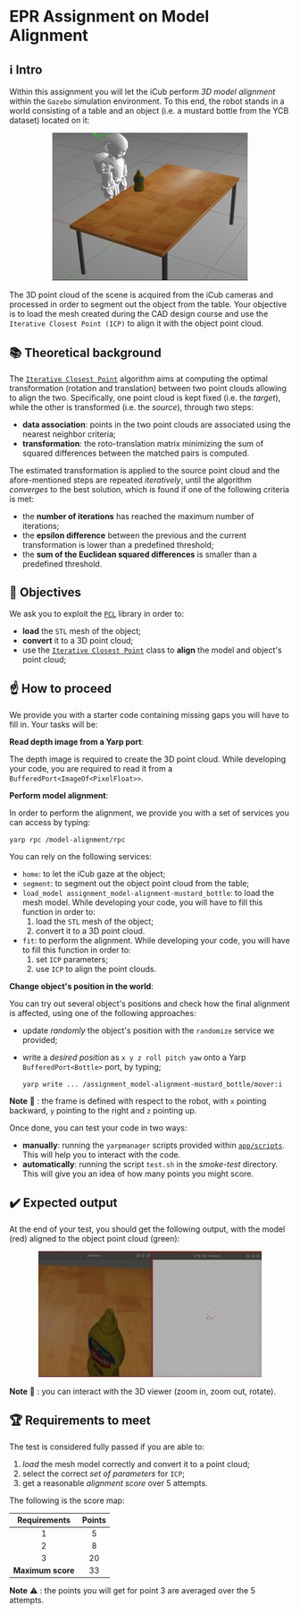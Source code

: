 # EPR Assignment on Model Alignment

## :information_source: Intro

Within this assignment you will let the iCub perform _3D model alignment_ within the `Gazebo` simulation environment.
To this end, the robot stands in a world consisting of a table and an object (i.e. a mustard bottle from the YCB dataset) located on it:

<p align="center"> <img src="assets/scenario.png" width="350"> </p>

The 3D point cloud of the scene is acquired from the iCub cameras and processed in order to segment out the object from the table.
Your objective is to load the mesh created during the CAD design course and use the `Iterative Closest Point (ICP)` to align it with the object point cloud.

## :books: Theoretical background

The [`Iterative Closest Point`](https://en.wikipedia.org/wiki/Iterative_closest_point) algorithm aims at computing the optimal transformation (rotation and translation) between two point clouds allowing to align the two. Specifically, one point cloud is kept fixed (i.e. the _target_), while the other is transformed (i.e. the _source_), through two steps:
- **data association**: points in the two point clouds are associated using the nearest neighbor criteria;
- **transformation**: the roto-translation matrix minimizing the sum of squared differences between the matched pairs is computed.

The estimated transformation is applied to the source point cloud and the afore-mentioned steps are repeated _iteratively_, until the algorithm _converges_ to the best solution, which is found if one of the following criteria is met:
- the **number of iterations** has reached the maximum number of iterations;
- the **epsilon difference** between the previous and the current transformation is lower than a predefined threshold;
- the **sum of the Euclidean squared differences** is smaller than a predefined threshold.  

## :dart: Objectives
We ask you to exploit the [`PCL`](https://pointclouds.org/documentation/) library in order to:

- **load** the `STL` mesh of the object;
- **convert** it to a 3D point cloud;
- use the [`Iterative Closest Point`](https://pointclouds.org/documentation/classpcl_1_1_iterative_closest_point.html) class to **align** the model and object's point cloud;

## :point_up: How to proceed

We provide you with a starter code containing missing gaps you will have to fill in.
Your tasks will be:

**Read depth image from a Yarp port**:

The depth image is required to create the 3D point cloud.
While developing your code, you are required to read it from a `BufferedPort<ImageOf<PixelFloat>>`.

**Perform model alignment**:

In order to perform the alignment, we provide you with a set of services you can access by typing:

```
yarp rpc /model-alignment/rpc
```

You can rely on the following services:

 - `home`: to let the iCub gaze at the object;
 - `segment`: to segment out the object point cloud from the table;
 - `load_model assignment_model-alignment-mustard_bottle`: to load the mesh model. While developing your code, you will have to fill this function in order to:
     1. load the `STL` mesh of the object;
     2. convert it to a 3D point cloud.
 - `fit`: to perform the alignment. While developing your code, you will have to fill this function in order to:
     1. set `ICP` parameters;
     2. use `ICP` to align the point clouds.

 **Change object's position in the world**:

 You can try out several object's positions and check how the final alignment is affected, using one of the following approaches:

 - update _randomly_ the object's position with the `randomize` service we provided;
 - write a _desired position_ as `x y z roll pitch yaw` onto a Yarp `BufferedPort<Bottle>` port, by typing;

     ```
     yarp write ... /assignment_model-alignment-mustard_bottle/mover:i
     ```

**Note** :memo: : the frame is defined with respect to the robot, with `x` pointing backward, `y` pointing to the right and `z` pointing up.

Once done, you can test your code in two ways:

- **manually**: running the `yarpmanager` scripts provided within [`app/scripts`](https://github.com/easy-peasy-robotics/solution_model-alignment/tree/master/app/scripts). This will help you to interact with the code.
- **automatically**: running the script `test.sh` in the _smoke-test_ directory. This will give you an idea of how many points you might score.

## :heavy_check_mark: Expected output

At the end of your test, you should get the following output, with the model (red) aligned to the object point cloud (green):

<p align="center">
<img src="assets/smoke-test.gif" width="400">
</p>

**Note** :memo: : you can interact with the 3D viewer (zoom in, zoom out, rotate).

## :trophy: Requirements to meet

The test is considered fully passed if you are able to:

1. _load_ the mesh model correctly and convert it to a point cloud;
2. select the correct _set of parameters_ for `ICP`;
3. get a reasonable _alignment score_ over 5 attempts.

The following is the score map:

| Requirements  | Points |
|:-------------:|:------:|
|      1        |    5   |
|      2        |    8   |
|      3        |   20   |
| **Maximum score** |   33   |

**Note** :warning: : the points you will get for point 3 are averaged over the 5 attempts.
